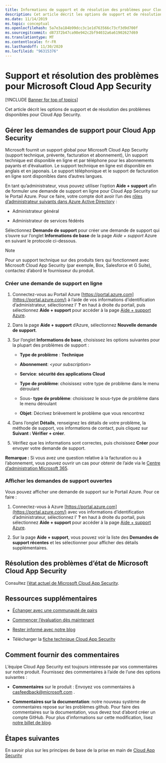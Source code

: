 ```yaml
---
title: Informations de support et de résolution des problèmes pour Cloud App Security
description: Cet article décrit les options de support et de résolution des problèmes disponibles pour Microsoft Cloud App Security.
ms.date: 11/14/2019
ms.topic: conceptual
ms.openlocfilehash: 5a7e3a184b99dcc3c1e1d763566c73cf3d9d700f
ms.sourcegitcommit: d87372b47ca98e942c2bf94032a6a61902627d69
ms.translationtype: MT
ms.contentlocale: fr-FR
ms.lasthandoff: 11/30/2020
ms.locfileid: "96315376"
---
```

# <a name="support-and-troubleshooting-microsoft-cloud-app-security"></a>Support et résolution des problèmes pour Microsoft Cloud App Security

[!INCLUDE [Banner for top of topics](includes/banner.md)]

Cet article décrit les options de support et de résolution des problèmes disponibles pour Cloud App Security.

## <a name="manage-support-requests-for-cloud-app-security"></a>Gérer les demandes de support pour Cloud App Security

Microsoft fournit un support global pour Microsoft Cloud App Security (support technique, prévente, facturation et abonnement), Un support technique est disponible en ligne et par téléphone pour les abonnements payants et d’évaluation. Le support technique en ligne est disponible en anglais et en japonais. Le support téléphonique et le support de facturation en ligne sont disponibles dans d’autres langues.

En tant qu’administrateur, vous pouvez utiliser l’option **Aide + support** afin de formuler une demande de support en ligne pour Cloud App Security sur le Portail Azure. Pour ce faire, votre compte doit avoir l’un des [rôles d’administrateur suivants dans Azure Active Directory](/azure/active-directory/active-directory-assign-admin-roles-azure-portal) :

* Administrateur général

* Administrateur de services fédérés

Sélectionnez **Demande de support** pour créer une demande de support qui s’ouvre sur l’onglet **Informations de base** de la page *Aide + support* Azure en suivant le protocole ci-dessous.

>[!NOTE]
> Pour un support technique sur des produits tiers qui fonctionnent avec Microsoft Cloud App Security (par exemple, Box, Salesforce et G Suite), contactez d’abord le fournisseur du produit.

### <a name="create-an-online-support-request"></a>Créer une demande de support en ligne

1. Connectez-vous au Portail Azure [https://portal.azure.com](https://portal.azure.com/) à l’aide de vos informations d’identification d’administrateur, sélectionnez l' **?** en haut à droite du portail, puis sélectionnez **Aide + support** pour accéder à la page [Aide + support Azure](https://ms.portal.azure.com/#blade/Microsoft_Azure_Support/HelpAndSupportBlade/overview).

2. Dans la page **Aide + support** d’Azure, sélectionnez **Nouvelle demande de support**.

3. Sur l’onglet **Informations de base**, choisissez les options suivantes pour la plupart des problèmes de support :

    * **Type de problème** : **Technique**

    * **Abonnement**: \<*your subscription*\>

    * **Service**: **sécurité des applications Cloud**

    * **Type de problème**: choisissez votre type de problème dans le menu déroulant

    * Sous- **type de problème**: choisissez le sous-type de problème dans le menu déroulant

    * **Objet**: Décrivez brièvement le problème que vous rencontrez

4. Dans l’onglet **Détails**, renseignez les détails de votre problème, la méthode de support, vos informations de contact, puis cliquez sur **Suivant : Vérifier + créer**.

5. Vérifiez que les informations sont correctes, puis choisissez **Créer** pour envoyer votre demande de support.

**Remarque :** Si vous avez une question relative à la facturation ou à l’abonnement, vous pouvez ouvrir un cas pour obtenir de l’aide via le [Centre d’administration Microsoft 365](https://admin.microsoft.com/Support/SupportEntry.aspx).

### <a name="view-open-support-requests"></a>Afficher les demandes de support ouvertes

Vous pouvez afficher une demande de support sur le Portail Azure. Pour ce faire :

1. Connectez-vous à Azure [https://portal.azure.com](https://portal.azure.com/) avec vos informations d’identification d’administrateur, sélectionnez l' **?** en haut à droite du portail, puis sélectionnez **Aide + support** pour accéder à la page [Aide + support Azure](https://ms.portal.azure.com/#blade/Microsoft_Azure_Support/HelpAndSupportBlade/overview).

2. Sur la page **Aide + support**, vous pouvez voir la liste des **Demandes de support récentes** et les sélectionner pour afficher des détails supplémentaires.

## <a name="troubleshooting-microsoft-cloud-app-security-status"></a>Résolution des problèmes d’état de Microsoft Cloud App Security

Consultez [l’état actuel de Microsoft Cloud App Security](https://status.cloudappsecurity.com/).

## <a name="additional-resources"></a>Ressources supplémentaires

* [Échanger avec une communauté de pairs](https://techcommunity.microsoft.com/t5/Microsoft-Cloud-App-Security/bd-p/MicrosoftCloudAppSecurity)

* [Commencer l’évaluation dès maintenant](https://signup.microsoft.com/Signup?OfferId=757c4c34-d589-46e4-9579-120bba5c92ed&ali=1)

* [Rester informé avec notre blog](https://techcommunity.microsoft.com/t5/Enterprise-Mobility-Security/bg-p/enterprisemobilityandsecurity/label-name/Microsoft%20Cloud%20App%20Security)

* Télécharger la [fiche technique Cloud App Security](https://download.microsoft.com/download/E/F/E/EFE908F8-7EDB-4244-8039-67BA574186CC/Microsoft_Cloud_App_Security_eBook.pdf)

<a name="feedback"></a>
## <a name="how-to-provide-feedback"></a>Comment fournir des commentaires

L’équipe Cloud App Security est toujours intéressée par vos commentaires sur notre produit. Fournissez des commentaires à l’aide de l’une des options suivantes :

* **Commentaires** sur le produit : Envoyez vos commentaires à [casfeedback@microsoft.com](mailto:casfeedback@microsoft.com) .

* **Commentaires sur la documentation**: notre nouveau système de commentaires repose sur les problèmes github. Pour faire des commentaires sur la documentation, vous devez tout d’abord créer un compte GitHub. Pour plus d’informations sur cette modification, lisez [notre billet de blog](/teamblog/a-new-feedback-system-is-coming-to-docs).

## <a name="next-steps"></a>Étapes suivantes

En savoir plus sur les principes de base de la prise en main de [Cloud App Security](getting-started-with-cloud-app-security.md)